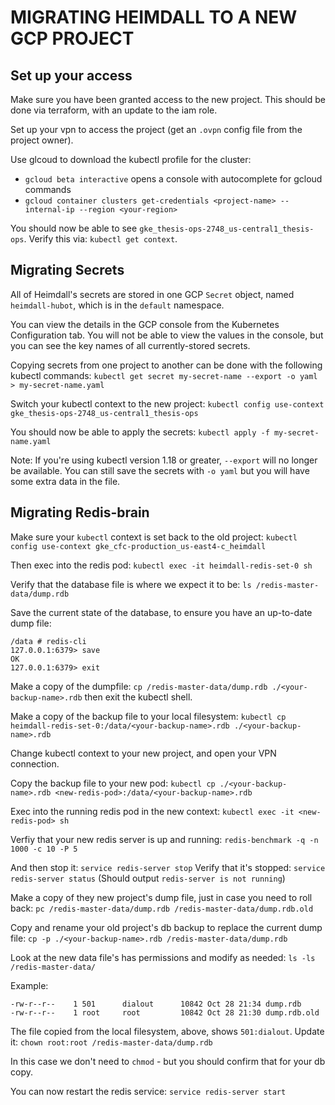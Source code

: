 # MIGRATING HEIMDALL TO A NEW GCP PROJECT

## Set up your access

Make sure you have been granted access to the new project. This should be
done via terraform, with an update to the iam role.

Set up your vpn to access the project (get an `.ovpn` config file from the project owner).

Use glcoud to download the kubectl profile for the cluster:

- `gcloud beta interactive` opens a console with autocomplete for gcloud commands
- `gcloud container clusters get-credentials <project-name> --internal-ip --region <your-region>`

You should now be able to see `gke_thesis-ops-2748_us-central1_thesis-ops`.
Verify this via: `kubectl get context`.

## Migrating Secrets

All of Heimdall's secrets are stored in one GCP `Secret` object, named
`heimdall-hubot`, which is in the `default` namespace.

You can view the details in the GCP console from the Kubernetes Configuration
tab. You will not be able to view the values in the console, but you can see
the key names of all currently-stored secrets.

Copying secrets from one project to another can be done with the following
kubectl commands:
`kubectl get secret my-secret-name --export -o yaml > my-secret-name.yaml`

Switch your kubectl context to the new project:
`kubectl config use-context gke_thesis-ops-2748_us-central1_thesis-ops`

You should now be able to apply the secrets:
`kubectl apply -f my-secret-name.yaml`

Note: If you're using kubectl version 1.18 or greater, `--export` will no longer
be available. You can still save the secrets with `-o yaml` but you will have
some extra data in the file.

## Migrating Redis-brain

Make sure your `kubectl` context is set back to the old project:
`kubectl config use-context gke_cfc-production_us-east4-c_heimdall`

Then exec into the redis pod:
`kubectl exec -it heimdall-redis-set-0 sh`

Verify that the database file is where we expect it to be:
`ls /redis-master-data/dump.rdb`

Save the current state of the database, to ensure you have an up-to-date dump file:

```
/data # redis-cli
127.0.0.1:6379> save
OK
127.0.0.1:6379> exit
```

Make a copy of the dumpfile:
`cp /redis-master-data/dump.rdb ./<your-backup-name>.rdb`
then exit the kubectl shell.

Make a copy of the backup file to your local filesystem:
`kubectl cp heimdall-redis-set-0:/data/<your-backup-name>.rdb ./<your-backup-name>.rdb`

Change kubectl context to your new project, and open your VPN connection.

Copy the backup file to your new pod:
`kubectl cp ./<your-backup-name>.rdb <new-redis-pod>:/data/<your-backup-name>.rdb`

Exec into the running redis pod in the new context:
`kubectl exec -it <new-redis-pod> sh`

Verfiy that your new redis server is up and running:
`redis-benchmark -q -n 1000 -c 10 -P 5`

And then stop it:
`service redis-server stop`
Verify that it's stopped:
`service redis-server status` (Should output `redis-server is not running`)

Make a copy of they new project's dump file, just in case you need to roll back:
`pc /redis-master-data/dump.rdb /redis-master-data/dump.rdb.old`

Copy and rename your old project's db backup to replace the current dump file:
`cp -p ./<your-backup-name>.rdb /redis-master-data/dump.rdb`

Look at the new data file's has permissions and modify as needed:
`ls -ls /redis-master-data/`

Example:

```
-rw-r--r--    1 501      dialout      10842 Oct 28 21:34 dump.rdb
-rw-r--r--    1 root     root         10842 Oct 28 21:30 dump.rdb.old
```

The file copied from the local filesystem, above, shows `501:dialout`.
Update it:
`chown root:root /redis-master-data/dump.rdb`

In this case we don't need to `chmod` - but you should confirm that for your db copy.

You can now restart the redis service:
`service redis-server start`
